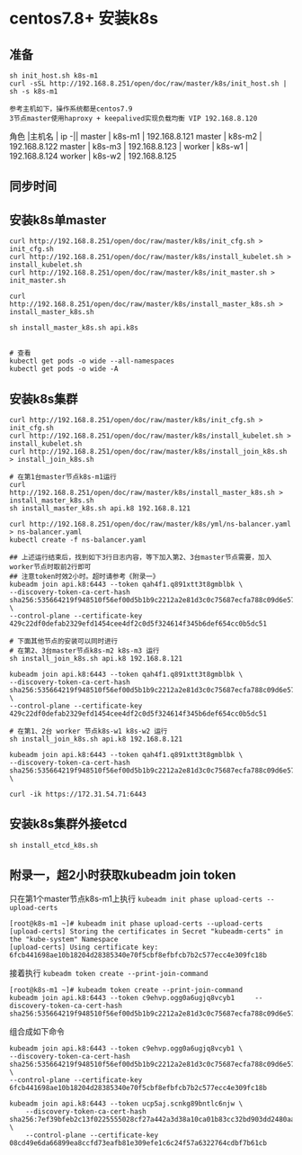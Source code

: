 # centos7.8+ 安装k8s
## 准备
    sh init_host.sh k8s-m1
    curl -sSL http://192.168.8.251/open/doc/raw/master/k8s/init_host.sh | sh -s k8s-m1

    参考主机如下，操作系统都是centos7.9
    3节点master使用haproxy + keepalived实现负载均衡 VIP 192.168.8.120

角色 |主机名 |  ip
-||
master | k8s-m1 | 192.168.8.121
master | k8s-m2 | 192.168.8.122
master | k8s-m3 | 192.168.8.123
|
worker | k8s-w1 | 192.168.8.124
worker | k8s-w2 | 192.168.8.125

## 同步时间

## 安装k8s单master
    curl http://192.168.8.251/open/doc/raw/master/k8s/init_cfg.sh > init_cfg.sh
    curl http://192.168.8.251/open/doc/raw/master/k8s/install_kubelet.sh > install_kubelet.sh
    curl http://192.168.8.251/open/doc/raw/master/k8s/init_master.sh > init_master.sh

    curl http://192.168.8.251/open/doc/raw/master/k8s/install_master_k8s.sh > install_master_k8s.sh

    sh install_master_k8s.sh api.k8s


    # 查看
    kubectl get pods -o wide --all-namespaces
    kubectl get pods -o wide -A

## 安装k8s集群
    curl http://192.168.8.251/open/doc/raw/master/k8s/init_cfg.sh > init_cfg.sh
    curl http://192.168.8.251/open/doc/raw/master/k8s/install_kubelet.sh > install_kubelet.sh
    curl http://192.168.8.251/open/doc/raw/master/k8s/install_join_k8s.sh > install_join_k8s.sh

    # 在第1台master节点k8s-m1运行
    curl http://192.168.8.251/open/doc/raw/master/k8s/install_master_k8s.sh > install_master_k8s.sh
    sh install_master_k8s.sh api.k8 192.168.8.121

    curl http://192.168.8.251/open/doc/raw/master/k8s/yml/ns-balancer.yaml > ns-balancer.yaml
    kubectl create -f ns-balancer.yaml

    ## 上述运行结束后，找到如下3行日志内容，等下加入第2、3台master节点需要，加入worker节点时取前2行即可
    ## 注意token时效2小时。超时请参考《附录一》
    kubeadm join api.k8:6443 --token qah4f1.q891xtt3t8gmblbk \
    --discovery-token-ca-cert-hash sha256:535664219f948510f56ef00d5b1b9c2212a2e81d3c0c75687ecfa788c09d6e57 \
    --control-plane --certificate-key 429c22df0defab2329efd1454cee4df2c0d5f324614f345b6def654cc0b5dc51

    # 下面其他节点的安装可以同时进行
    # 在第2、3台master节点k8s-m2 k8s-m3 运行
    sh install_join_k8s.sh api.k8 192.168.8.121

    kubeadm join api.k8:6443 --token qah4f1.q891xtt3t8gmblbk \
    --discovery-token-ca-cert-hash sha256:535664219f948510f56ef00d5b1b9c2212a2e81d3c0c75687ecfa788c09d6e57 \
    --control-plane --certificate-key 429c22df0defab2329efd1454cee4df2c0d5f324614f345b6def654cc0b5dc51

    # 在第1、2台 worker 节点k8s-w1 k8s-w2 运行
    sh install_join_k8s.sh api.k8 192.168.8.121

    kubeadm join api.k8:6443 --token qah4f1.q891xtt3t8gmblbk \
    --discovery-token-ca-cert-hash sha256:535664219f948510f56ef00d5b1b9c2212a2e81d3c0c75687ecfa788c09d6e57 \

    curl -ik https://172.31.54.71:6443

## 安装k8s集群外接etcd
    sh install_etcd_k8s.sh

## 附录一，超2小时获取kubeadm join token
只在第1个master节点k8s-m1上执行 `kubeadm init phase upload-certs --upload-certs`
    
    [root@k8s-m1 ~]# kubeadm init phase upload-certs --upload-certs
    [upload-certs] Storing the certificates in Secret "kubeadm-certs" in the "kube-system" Namespace
    [upload-certs] Using certificate key:
    6fcb441698ae10b18204d28385340e70f5cbf8efbfcb7b2c577ecc4e309fc18b

接着执行 `kubeadm token create --print-join-command`
    
    [root@k8s-m1 ~]# kubeadm token create --print-join-command
    kubeadm join api.k8:6443 --token c9ehvp.ogg0a6ugjq8vcyb1     --discovery-token-ca-cert-hash sha256:535664219f948510f56ef00d5b1b9c2212a2e81d3c0c75687ecfa788c09d6e57 

组合成如下命令
    
    kubeadm join api.k8:6443 --token c9ehvp.ogg0a6ugjq8vcyb1 \
    --discovery-token-ca-cert-hash sha256:535664219f948510f56ef00d5b1b9c2212a2e81d3c0c75687ecfa788c09d6e57 \
    --control-plane --certificate-key 6fcb441698ae10b18204d28385340e70f5cbf8efbfcb7b2c577ecc4e309fc18b

    kubeadm join api.k8:6443 --token ucp5aj.scnkg89bntlc6njw \
        --discovery-token-ca-cert-hash sha256:7ef39bfeb2c13f0225555028cf27a442a3d38a10ca01b83cc32bd903dd2480aa  \
        --control-plane --certificate-key 08cd49e6da66899ea8ccfd73eafb81e309efe1c6c24f57a6322764cdbf7b61cb




